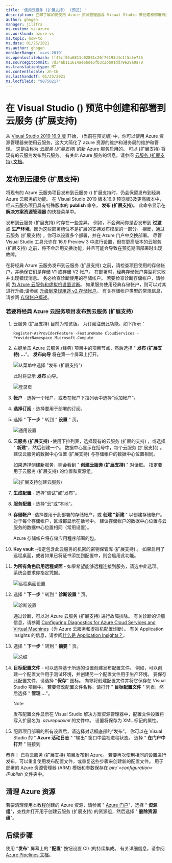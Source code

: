 ```yaml
---
title: '使用云服务 (扩展支持)  (预览) '
description: 立即了解如何使用 Azure 资源管理器与 Visual Studio 来创建和部署云服务 (扩展) 支持
author: ghogen
manager: jillfra
ms.custom: vs-azure
ms.workload: azure-vs
ms.topic: how-to
ms.date: 01/25/2021
ms.author: ghogen
monikerRange: '>=vs-2019'
ms.openlocfilehash: ff45cf05a6811c02881c26f76193d4c1f5a5e735
ms.sourcegitcommit: 7d34ab111614ae6bde5fb3c2bb91dd79e29a0a78
ms.translationtype: MT
ms.contentlocale: zh-CN
ms.lasthandoff: 01/25/2021
ms.locfileid: "98750217"
---
```

# <a name="create-and-deploy-to-cloud-services-extended-support-in-visual-studio-preview"></a>在 Visual Studio () 预览中创建和部署到云服务 (扩展支持) 

从 [Visual Studio 2019 16.9 版](https://visualstudio.microsoft.com/vs/preview) 开始， (当前在预览版) 中，你可以使用 Azure 资源管理器来使用云服务，这大大简化了 azure 资源的维护和港务局的维护和管理。 这是由称为 *云服务 (扩展支持)* 的新 Azure 服务启用的。 可以 (扩展支持) 将现有的云服务发布到云服务。 有关此 Azure 服务的信息，请参阅 [云服务 (扩展支持) 文档](/azure/cloud-services-extended-support/overview)。

## <a name="publish-to-cloud-services-extended-support"></a>发布到云服务 (扩展支持) 

将现有的 Azure 云服务项目发布到云服务 () 扩展支持时，仍会保留发布到经典 Azure 云服务的功能。 在 Visual Studio 2019 版本16.9 预览版3及更高版本中，经典云服务项目具有特殊版本的 **publish** 命令， **发布 (扩展支持)**。 此命令显示在 **解决方案资源管理器** 的快捷菜单中。

发布到云服务 (扩展支持) 时存在一些差异。 例如，不会询问你是否发布到 **过渡** 或 **生产环境**，因为这些部署槽位不是扩展的支持发布模型的一部分。 相反，通过云服务 (扩展支持) ，你可以设置多个部署，并在 Azure 门户中交换部署。 尽管 Visual Studio 工具允许在 16.9 Preview 3 中进行设置，但在更高版本的云服务 (扩展支持) 之前，将不会启用交换功能，并且可能会导致在预览期间部署时出现故障。

在将经典 Azure 云服务发布到云服务 (扩展支持) 之前，请检查项目使用的存储帐户，并确保它们是存储 V1 或存储 V2 帐户。 在部署时，经典存储帐户类型将失败并出现错误消息。 务必检查诊断使用的存储帐户。 若要检查诊断存储帐户，请参阅 [为 Azure 云服务和虚拟机设置诊断](vs-azure-tools-diagnostics-for-cloud-services-and-virtual-machines.md)。 如果服务使用经典存储帐户，则可以对其进行升级;请参阅 [升级到常规用途 v2 存储帐户](/azure/storage/common/storage-account-upgrade?tabs=azure-portal)。  有关存储帐户类型的常规信息，请参阅 [存储帐户概述](/azure/storage/common/storage-account-overview)。

### <a name="to-publish-a-classic-azure-cloud-service-project-to-cloud-services-extended-support"></a>若要将经典 Azure 云服务项目发布到云服务 (扩展支持) 

1. 云服务 (扩展支持) 目前为预览版。 为订阅注册此功能，如下所示：

   ```azurepowershell-interactive
   Register-AzProviderFeature -FeatureName CloudServices -ProviderNamespace Microsoft.Compute
   ```

1. 右键单击 Azure 云服务 (经典) 项目中的项目节点，然后选择 " **发布 (扩展支持) ...**"。 **发布向导** 将在第一个屏幕上打开。

   ![从菜单中选择 "发布 (扩展支持") ](./media/cloud-services-extended-support/publish-commands-on-menu.png)

   此时将显示 **发布** 向导。

   ![登录页](./media/cloud-services-extended-support/publish-step1.png)

1. **帐户** - 选择一个帐户，或者在帐户下拉列表中选择“添加帐户”。

1. **选择订阅** - 选择要用于部署的订阅。

1. 选择 " **下一步** " 转到 " **设置** " 页。

   ![通用设置](./media/cloud-services-extended-support/publish-settings.png)

1. **云服务 (扩展支持)** -使用下拉列表，选择现有的云服务 (扩展的支持) ，或选择 " **新建**"，然后创建一个。 数据中心显示在括号中，每个云服务 (扩展支持) 。 建议云服务的数据中心位置 (扩展支持) 与存储帐户的数据中心位置相同。

   如果选择创建新服务，则会看到 " **创建云服务 (扩展支持)** " 对话框。 指定要用于云服务 (扩展支持) 的位置和资源组。

   ![ (扩展支持创建云服务) ](./media/cloud-services-extended-support/extended-support-dialog.png)

1. **生成配置** - 选择“调试”或“发布”。

1. **服务配置** - 选择“云”或“本地”。

1. **存储帐户** -选择要用于此部署的存储帐户，或 **创建 "新建** " 以创建存储帐户。 对于每个存储帐户，区域都显示在括号中。 建议存储帐户的数据中心位置与云服务的数据中心位置相同（常用设置）。

   Azure 存储帐户将存储应用程序部署的包。

1. **Key vault** -指定包含此云服务的机密的密钥保管库 (扩展支持) 。 如果启用了远程桌面，或者如果已将证书添加到配置中，则会启用此功能。

1. **为所有角色启用远程桌面** - 如果希望能够远程连接到服务，请选中此选项。 系统会要求你指定凭据。

   ![远程桌面设置](./media/cloud-services-extended-support/remote-desktop-configuration.png)

1. 选择 " **下一步** " 转到 " **诊断设置** " 页。

   ![诊断设置](./media/cloud-services-extended-support/diagnostics-settings.png)

   通过诊断，可以对 Azure 云服务 (扩展支持) 进行故障排除。 有关诊断的详细信息，请参阅 [Configuring Diagnostics for Azure Cloud Services and Virtual Machines](./vs-azure-tools-diagnostics-for-cloud-services-and-virtual-machines.md)（为 Azure 云服务和虚拟机配置诊断）。 有关 Application Insights 的信息，请参阅[什么是 Application Insights？](/azure/application-insights/app-insights-overview)。

1. 选择 " **下一步** " 转到 " **摘要** " 页。

   ![总结](./media/cloud-services-extended-support/publish-summary.png)

1. **目标配置文件** - 可以选择基于所选的设置创建发布配置文件。 例如，可以创建一个配置文件用于测试环境，并创建另一个配置文件用于生产环境。 要保存此配置文件，请选择 **“保存”** 图标。 向导将创建配置文件并将它保存在 Visual Studio 项目中。 若要修改配置文件名称，请打开 " **目标配置文件** " 列表，然后选择 " **管理 ...**"。

   > [!Note]
   > 发布配置文件显示在 Visual Studio 解决方案资源管理器中，配置文件设置将写入扩展名为 *.azurepubxml* 的文件中。 设置将保存为 XML 标记的属性。

1. 配置项目部署的所有设置后，请选择对话框底部的“发布”。 你可以在 Visual Studio 的 " **Azure 活动日志** " "输出" 窗口中监视进程状态。 选择 " **在门户中打开** " 链接到 

恭喜！ 已将云服务 (扩展支持) 项目发布到 Azure。 若要再次使用相同的设置进行发布，可以重复使用发布配置文件，或重复这些步骤来创建新的配置文件。 用于部署的 Azure 资源管理器 (ARM) 模板和参数保存在 *bin/ \<configuration\> /Publish* 文件夹中。

## <a name="clean-up-azure-resources"></a>清理 Azure 资源

若要清理使用本教程创建的 Azure 资源，请参阅 " [Azure 门户](https://portal.azure.com)"，选择 " **资源组**"，查找并打开用于创建云服务 (扩展支持) 的资源组，然后选择 " **删除资源组**"。

## <a name="next-steps"></a>后续步骤

使用 "**发布**" 屏幕上的 "**配置**" 按钮设置 CI)  (的持续集成。 有关详细信息，请参阅 [Azure Pipelines 文档](/azure/devops/pipelines/?view=azure-devops&preserve-view=true)。
